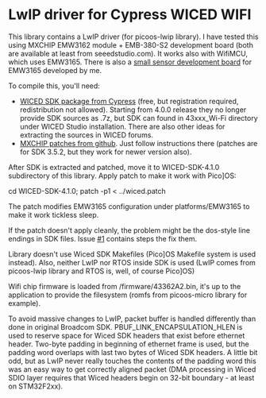 LwIP driver for Cypress WICED WIFI
===================================

This library contains a LwIP driver (for picoos-lwip library).
I have tested this using MXCHIP EMW3162 module + EMB-380-S2 development board (both are
available at least from seeedstudio.com). It works also with WifiMCU, which uses EMW3165.
There is also a [small sensor development board][4] for EMW3165 developed by me.

To compile this, you'll need:

- [WICED SDK package from Cypress][2] (free, but registration required, redistribution not allowed).
  Starting from 4.0.0 release they no longer provide SDK sources as .7z, but
  SDK can found in 43xxx_Wi-Fi directory under WICED Studio installation. There
  are also other ideas for extracting the sources in WICED forums.
- [MXCHIP patches from github][3].
  Just follow instructions there (patches are for SDK 3.5.2, but they work for
  newer version also).

After SDK is extracted and patched, move it to WICED-SDK-4.1.0 subdirectory of this
library. Apply patch to make it work with Pico]OS:

cd WICED-SDK-4.1.0; patch -p1 < ../wiced.patch

The patch modifies EMW3165 configuration under platforms/EMW3165 to make it work tickless sleep.

If the patch doesn't apply cleanly, the problem might be the dos-style line endings
in SDK files. Issue [#1][1] contains steps the fix them.

Library doesn't use Wiced SDK Makefiles (Pico]OS Makefile system is used instead).
Also, neither LwIP nor RTOS inside SDK is used (LwIP comes from picoos-lwip
library and RTOS is, well, of course Pico]OS)

Wifi chip firmware is loaded from /firmware/43362A2.bin, it's up to the
application to provide the filesystem (romfs from picoos-micro library for example).

To avoid massive changes to LwIP, packet buffer is handled differently than done in
original Broadcom SDK. PBUF_LINK_ENCAPSULATION_HLEN is used to reserve space for Wiced SDK
headers that exist before ethernet header. Two-byte padding in beginning
of ethernet frame is used, but the padding word overlaps with last two bytes
of Wiced SDK headers. A little bit odd, but as LwIP never really touches the contents
of the padding word this was an easy way to get correctly aligned packet (DMA processing
in Wiced SDIO layer requires that Wiced headers begin on 32-bit boundary - at least
on STM32F2xx).

[1]: https://github.com/AriZuu/wiced-driver/issues/1
[2]: http://community.cypress.com
[3]: https://github.com/MXCHIP/MXCHIP-for-WICED
[4]: https://github.com/AriZuu/emw-board
